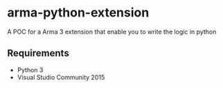 # arma-python-extension
A POC for a Arma 3 extension that enable you to write the logic in python

## Requirements
- Python 3
- Visual Studio Community 2015
